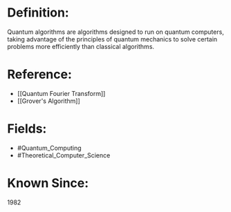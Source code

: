 

# Definition:
Quantum algorithms are algorithms designed to run on quantum computers, taking advantage of the principles of quantum mechanics to solve certain problems more efficiently than classical algorithms.

# Reference:
- [[Quantum Fourier Transform]]
- [[Grover's Algorithm]]

# Fields: 
- #Quantum_Computing
- #Theoretical_Computer_Science

# Known Since:
1982

